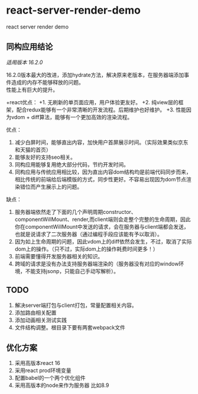 # react-server-render-demo
react server render demo
## 同构应用结论

*适用版本 16.2.0*

16.2.0版本最大的改进，添加hydrate方法，解决原来老版本，在服务器端添加事件造成的内存不能够释放的问题。   
性能上有巨大的提升。

+react优点：
+1. 无刷新的单页面应用，用户体验更友好。
+2. 纯view层的框架，配合redux能够有一个非常清晰的开发流程。后期维护也好维护。
+3. 性能因为vdom + diff算法，能够有一个更加高效的渲染流程。

优点：
1. 减少白屏时间，能够直出内容，加快用户首屏展示时间。（实际效果类似京东和天猫的首页）
2. 能够友好的支持seo相关。
3. 同构应用能够复用绝大部分代码，节约开发时间。
4. 同构应用与传统应用相比较，因为直出内容dom结构均是前端代码同步而来，相比传统的前端给后端模版的方式，同步性更好。不容易出现因为dom节点渲染错位而产生展示上的问题。

缺点：
1. 服务器端依然走了下面的几个声明周期constructor、componentWillMount、render,而client端则会走整个完整的生命周期，因此你在componentWillMount中发送的请求，会在服务器与client端都会发送，也就是说请求了二次服务器（通过编程手段应该能有予以取消）。
2. 因为如上生命周期的问题，因此vdom上的diff依然会发生，不过，取消了实际dom上的操作。（只不过，实际dom上的操作耗费时间更多！）
3. 前端需要懂得开发服务器相关的知识。
4. 跨域的请求是没有办法支持服务器端渲染的（服务器没有对应的window环境，不能支持jsonp，只能自己手动写解析）。


## TODO
1. 解决server端打包与client打包，常量配置相关内容。
2. 添加路由相关配置
3. 添加动画相关测试实践
4. 文件结构调整。根目录下要有两套webpack文件
## 优化方案
1. 采用高版本react 16
2. 采用react prod环境变量
3. 配置babel的一个两个优化组件
4. 采用高版本的node来作为服务器 比如8.9